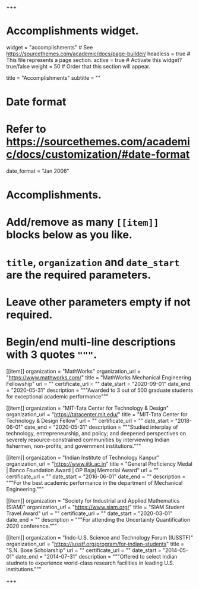 +++
# Accomplishments widget.
widget = "accomplishments"  # See https://sourcethemes.com/academic/docs/page-builder/
headless = true  # This file represents a page section.
active = true  # Activate this widget? true/false
weight = 50  # Order that this section will appear.

title = "Accomplish&shy;ments"
subtitle = ""

# Date format
#   Refer to https://sourcethemes.com/academic/docs/customization/#date-format
date_format = "Jan 2006"

# Accomplishments.
#   Add/remove as many `[[item]]` blocks below as you like.
#   `title`, `organization` and `date_start` are the required parameters.
#   Leave other parameters empty if not required.
#   Begin/end multi-line descriptions with 3 quotes `"""`.

[[item]]
  organization = "MathWorks"
  organization_url = "https://www.mathworks.com/"
  title = "MathWorks Mechanical Engineering Fellowship"
  url = ""
  certificate_url = ""
  date_start = "2020-09-01"
  date_end = "2020-05-31"
  description = """Awarded to 3 out of 500 graduate students for exceptional academic performance"""

[[item]]
  organization = "MIT-Tata Center for Technology & Design"
  organization_url = "https://tatacenter.mit.edu/"
  title = "MIT-Tata Center for Technology & Design Fellow"
  url = ""
  certificate_url = ""
  date_start = "2018-06-01"
  date_end = "2020-05-31"
  description = """Studied interplay of technology, entrepreneurship, and policy; and deepened perspectives on severely resource-constrained
communities by interviewing Indian fishermen, non-profits, and government institutions."""
  
[[item]]
  organization = "Indian Institute of Technology Kanpur"
  organization_url = "https://www.iitk.ac.in"
  title = "General Proficiency Medal | Banco Foundation Award | OP Bajaj Memorial Award"
  url = ""
  certificate_url = ""
  date_start = "2016-06-01"
  date_end = ""
  description = """For the best academic performance in the department of Mechanical Engineering."""
  
  [[item]]
  organization = "Society for Industrial and Applied Mathematics (SIAM)"
  organization_url = "https://www.siam.org/"
  title = "SIAM Student Travel Award"
  url = ""
  certificate_url = ""
  date_start = "2020-03-01"
  date_end = ""
  description = """For attending the Uncertainty Quantification 2020 conference."""
  
  [[item]]
  organization = "Indo-U.S. Science and Technology Forum (IUSSTF)"
  organization_url = "https://iusstf.org/program/for-indian-students"
  title = "S.N. Bose Scholarship"
  url = ""
  certificate_url = ""
  date_start = "2014-05-01"
  date_end = "2014-07-31"
  description = """Offered to select Indian studnets to experience world-class research facilities in leading U.S. institutions."""

+++
